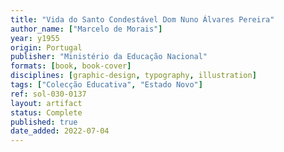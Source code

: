 ```yaml
---
title: "Vida do Santo Condestável Dom Nuno Álvares Pereira"
author_name: ["Marcelo de Morais"]
year: y1955
origin: Portugal
publisher: "Ministério da Educação Nacional"
formats: [book, book-cover]
disciplines: [graphic-design, typography, illustration]
tags: ["Colecção Educativa", "Estado Novo"]
ref: sol-030-0137
layout: artifact
status: Complete
published: true
date_added: 2022-07-04
---
```

